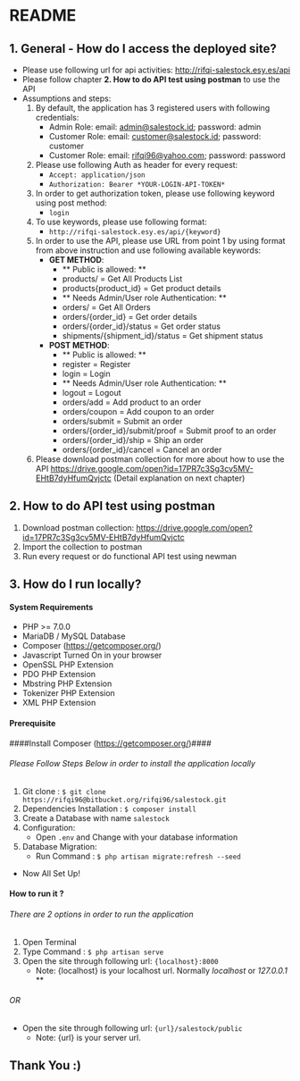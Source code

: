 # README #

## 1. General - How do I access the deployed site? ##
* Please use following url for api activities: http://rifqi-salestock.esy.es/api
* Please follow chapter **2. How to do API test using postman** to use the API
* Assumptions and steps:
    1.  By default, the application has 3 registered users with following credentials:
        * Admin Role: email: admin@salestock.id; password: admin
        * Customer Role: email: customer@salestock.id; password: customer
        * Customer Role: email: rifqi96@yahoo.com; password: password
    2.  Please use following Auth as header for every request:
        * ``Accept: application/json``
        * ``Authorization: Bearer *YOUR-LOGIN-API-TOKEN*``
    3.  In order to get authorization token, please use following keyword using post method:
        * ``login``
    4.  To use keywords, please use following format:
        * ``http://rifqi-salestock.esy.es/api/{keyword}``
    5.  In order to use the API, please use URL from point 1 by using format from above instruction and use following available keywords:
        * **GET METHOD**:
            * ** Public is allowed: **
            * products/ = Get All Products List
            * products{product_id} = Get product details
            * ** Needs Admin/User role Authentication: **
            * orders/ = Get All Orders
            * orders/{order_id} = Get order details
            * orders/{order_id}/status = Get order status
            * shipments/{shipment_id}/status = Get shipment status
        * **POST METHOD**:
            * ** Public is allowed: **
            * register = Register
            * login = Login
            * ** Needs Admin/User role Authentication: **
            * logout = Logout
            * orders/add = Add product to an order
            * orders/coupon = Add coupon to an order
            * orders/submit = Submit an order
            * orders/{order_id}/submit/proof = Submit proof to an order
            * orders/{order_id}/ship = Ship an order
            * orders/{order_id}/cancel = Cancel an order
    6.  Please download postman collection for more about how to use the API https://drive.google.com/open?id=17PR7c3Sg3cv5MV-EHtB7dyHfumQvjctc (Detail explanation on next chapter)
	
## 2. How to do API test using postman ##
1.  Download postman collection: https://drive.google.com/open?id=17PR7c3Sg3cv5MV-EHtB7dyHfumQvjctc
2.  Import the collection to postman
3.  Run every request or do functional API test using newman

## 3. How do I run locally? ##
#### System Requirements ####

* PHP >= 7.0.0
* MariaDB / MySQL Database
* Composer (https://getcomposer.org/)
* Javascript Turned On in your browser
* OpenSSL PHP Extension
* PDO PHP Extension
* Mbstring PHP Extension
* Tokenizer PHP Extension
* XML PHP Extension

#### Prerequisite ####

####Install Composer (https://getcomposer.org/)####

###### Please Follow Steps Below in order to install the application locally
1. Git clone :
	```$ git clone https://rifqi96@bitbucket.org/rifqi96/salestock.git```
2. Dependencies Installation :
	```$ composer install```
3. Create a Database with name ```salestock```
4. Configuration:
	* Open ```.env``` and Change with your database information
5. Database Migration:
	* Run Command : ```$ php artisan migrate:refresh --seed```
	
* Now All Set Up!

#### How to run it ? ####
###### There are 2 options in order to run the application
1. Open Terminal
2. Type Command : ```$ php artisan serve```
3. Open the site through following url: ```{localhost}:8000```
	* Note: {localhost} is your localhost url. Normally *localhost* or *127.0.0.1* **
###### OR
* Open the site through following url: ```{url}/salestock/public```
	* Note: {url} is your server url.

Thank You :)
------------------
